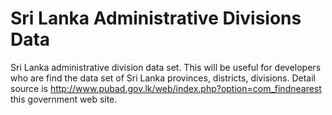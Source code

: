 # Sri Lanka Administrative Divisions Data
Sri Lanka administrative division data set. This will be useful for developers who are find the data set of Sri Lanka provinces, districts, divisions. Detail source is http://www.pubad.gov.lk/web/index.php?option=com_findnearest this government web site.
